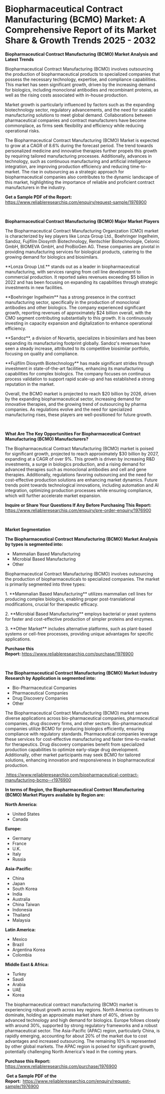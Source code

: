 <p><h1>Biopharmaceutical Contract Manufacturing (BCMO) Market: A Comprehensive Report of its Market Share & Growth Trends 2025 - 2032</h1></p><p><strong>Biopharmaceutical Contract Manufacturing (BCMO) Market Analysis and Latest Trends</strong></p>
<p><p>Biopharmaceutical Contract Manufacturing (BCMO) involves outsourcing the production of biopharmaceutical products to specialized companies that possess the necessary technology, expertise, and compliance capabilities. This market has seen significant growth, driven by the increasing demand for biologics, including monoclonal antibodies and recombinant proteins, as well as the rising costs associated with in-house production. </p><p>Market growth is particularly influenced by factors such as the expanding biotechnology sector, regulatory advancements, and the need for scalable manufacturing solutions to meet global demand. Collaborations between pharmaceutical companies and contract manufacturers have become commonplace, as firms seek flexibility and efficiency while reducing operational risks. </p><p>The Biopharmaceutical Contract Manufacturing (BCMO) Market is expected to grow at a CAGR of 8.6% during the forecast period. The trend towards personalized medicine and innovative therapies further propels this growth by requiring tailored manufacturing processes. Additionally, advances in technology, such as continuous manufacturing and artificial intelligence integration, are improving production efficiency and reducing time-to-market. The rise in outsourcing as a strategic approach for biopharmaceutical companies also contributes to the dynamic landscape of this market, highlighting the importance of reliable and proficient contract manufacturers in the industry.</p></p>
<p><strong>Get a Sample PDF of the Report:&nbsp;</strong> <a href="https://www.reliableresearchiq.com/enquiry/request-sample/1976900?utm_campaign=1129&utm_medium=2&utm_source=Github&utm_content=ia&utm_term=13042025&utm_id=biopharmaceutical-contract-manufacturing-bcmo">https://www.reliableresearchiq.com/enquiry/request-sample/1976900</a></p>
<p>&nbsp;</p>
<p><strong>Biopharmaceutical Contract Manufacturing (BCMO) Major Market Players</strong></p>
<p><p>The Biopharmaceutical Contract Manufacturing Organization (CMO) market is characterized by key players like Lonza Group Ltd., Boehringer Ingelheim, Sandoz, Fujifilm Diosynth Biotechnology, Rentschler Biotechnologie, Celonic GmbH, BIOMEVA GmbH, and ProBioGen AG. These companies are pivotal in providing manufacturing services for biological products, catering to the growing demand for biologics and biosimilars.</p><p>**Lonza Group Ltd.** stands out as a leader in biopharmaceutical manufacturing, with services ranging from cell line development to commercial production. It reported sales revenues exceeding $5 billion in 2022 and has been focusing on expanding its capabilities through strategic investments in new facilities.</p><p>**Boehringer Ingelheim** has a strong presence in the contract manufacturing sector, specifically in the production of monoclonal antibodies and other biologics. The company experienced significant growth, reporting revenues of approximately $24 billion overall, with the CMO segment contributing substantially to this growth. It is continuously investing in capacity expansion and digitalization to enhance operational efficiency.</p><p>**Sandoz**, a division of Novartis, specializes in biosimilars and has been expanding its manufacturing footprint globally. Sandoz's revenues have seen a steady increase, attributed to its competitive biosimilar portfolio, focusing on quality and compliance.</p><p>**Fujifilm Diosynth Biotechnology** has made significant strides through investment in state-of-the-art facilities, enhancing its manufacturing capabilities for complex biologics. The company focuses on continuous process validation to support rapid scale-up and has established a strong reputation in the market.</p><p>Overall, the BCMO market is projected to reach $20 billion by 2026, driven by the expanding biopharmaceutical sector, increasing demand for innovative therapies, and the growing trend of outsourcing by pharma companies. As regulations evolve and the need for specialized manufacturing rises, these players are well-positioned for future growth.</p></p>
<p>&nbsp;</p>
<p><strong>What Are The Key Opportunities For Biopharmaceutical Contract Manufacturing (BCMO) Manufacturers?</strong></p>
<p><p>The Biopharmaceutical Contract Manufacturing (BCMO) market is poised for significant growth, projected to reach approximately $30 billion by 2027, expanding at a CAGR of over 9%. This growth is driven by increasing R&D investments, a surge in biologics production, and a rising demand for advanced therapies such as monoclonal antibodies and cell and gene therapies. Additionally, regulations favoring outsourcing and the need for cost-effective production solutions are enhancing market dynamics. Future trends point towards technological innovations, including automation and AI integration, optimizing production processes while ensuring compliance, which will further accelerate market expansion.</p></p>
<p><strong>Inquire or Share Your Questions If Any Before Purchasing This Report:</strong> <a href="https://www.reliableresearchiq.com/enquiry/pre-order-enquiry/1976900?utm_campaign=1129&utm_medium=2&utm_source=Github&utm_content=ia&utm_term=13042025&utm_id=biopharmaceutical-contract-manufacturing-bcmo">https://www.reliableresearchiq.com/enquiry/pre-order-enquiry/1976900</a></p>
<p>&nbsp;</p>
<p><strong>Market Segmentation</strong></p>
<p><strong>The Biopharmaceutical Contract Manufacturing (BCMO) Market Analysis by types is segmented into:</strong></p>
<p><ul><li>Mammalian Based Manufacturing</li><li>Microbial Based Manufacturing</li><li>Other</li></ul></p>
<p><p>Biopharmaceutical Contract Manufacturing (BCMO) involves outsourcing the production of biopharmaceuticals to specialized companies. The market is primarily segmented into three types: </p><p>1. **Mammalian Based Manufacturing** utilizes mammalian cell lines for producing complex biologics, enabling proper post-translational modifications, crucial for therapeutic efficacy.</p><p>  </p><p>2. **Microbial Based Manufacturing** employs bacterial or yeast systems for faster and cost-effective production of simpler proteins and enzymes. </p><p>3. **Other Market** includes alternative platforms, such as plant-based systems or cell-free processes, providing unique advantages for specific applications.</p></p>
<p><strong>Purchase this Report:&nbsp;</strong><a href="https://www.reliableresearchiq.com/purchase/1976900?utm_campaign=1129&utm_medium=2&utm_source=Github&utm_content=ia&utm_term=13042025&utm_id=biopharmaceutical-contract-manufacturing-bcmo">https://www.reliableresearchiq.com/purchase/1976900</a></p>
<p>&nbsp;</p>
<p><strong>The Biopharmaceutical Contract Manufacturing (BCMO) Market Industry Research by Application is segmented into:</strong></p>
<p><ul><li>Bio-Pharmaceutical Companies</li><li>Pharmaceutical Companies</li><li>Drug Discovery Companies</li><li>Other</li></ul></p>
<p><p>The Biopharmaceutical Contract Manufacturing (BCMO) market serves diverse applications across bio-pharmaceutical companies, pharmaceutical companies, drug discovery firms, and other sectors. Bio-pharmaceutical companies utilize BCMO for producing biologics efficiently, ensuring compliance with regulatory standards. Pharmaceutical companies leverage these services for cost-effective manufacturing and faster time-to-market for therapeutics. Drug discovery companies benefit from specialized production capabilities to optimize early-stage drug development. Additionally, other market participants may seek BCMO for tailored solutions, enhancing innovation and responsiveness in biopharmaceutical production.</p></p>
<p><a href="https://www.reliableresearchiq.com/biopharmaceutical-contract-manufacturing-bcmo--r1976900?utm_campaign=1129&utm_medium=2&utm_source=Github&utm_content=ia&utm_term=13042025&utm_id=biopharmaceutical-contract-manufacturing-bcmo">&nbsp;https://www.reliableresearchiq.com/biopharmaceutical-contract-manufacturing-bcmo--r1976900</a></p>
<p><strong>In terms of Region, the Biopharmaceutical Contract Manufacturing (BCMO) Market Players available by Region are:</strong></p>
<p>
    <p> <strong> North America: </strong>
        <ul>
            <li>United States</li>
            <li>Canada</li>
        </ul>
        </p> 
    <p> <strong> Europe: </strong>
        <ul>
            <li>Germany</li>
            <li>France</li>
            <li>U.K.</li>
            <li>Italy</li>
            <li>Russia</li>
        </ul>
        </p> 
    <p> <strong> Asia-Pacific: </strong>
        <ul>
            <li>China</li>
            <li>Japan</li>
            <li>South Korea</li>
            <li>India</li>
            <li>Australia</li>
            <li>China Taiwan</li>
            <li>Indonesia</li>
            <li>Thailand</li>
            <li>Malaysia</li>
        </ul>
        </p> 
    <p> <strong> Latin America: </strong>
        <ul>
            <li>Mexico</li>
            <li>Brazil</li>
            <li>Argentina Korea</li>
            <li>Colombia</li>
        </ul>
        </p> 
    <p> <strong> Middle East & Africa: </strong>
        <ul>
            <li>Turkey</li>
            <li>Saudi</li>
            <li>Arabia</li>
            <li>UAE</li>
            <li>Korea</li>
        </ul>
    </p>
    </p>
<p><p>The biopharmaceutical contract manufacturing (BCMO) market is experiencing robust growth across key regions. North America continues to dominate, holding an approximate market share of 40%, driven by advanced technology and high demand for biologics. Europe follows closely with around 30%, supported by strong regulatory frameworks and a robust pharmaceutical sector. The Asia-Pacific (APAC) region, particularly China, is rapidly emerging, accounting for about 20% of the market due to cost advantages and increased outsourcing. The remaining 10% is represented by other global markets. The APAC region is poised for significant growth, potentially challenging North America's lead in the coming years.</p></p>
<p><strong>Purchase this Report: </strong><a href="https://www.reliableresearchiq.com/purchase/1976900?utm_campaign=1129&utm_medium=2&utm_source=Github&utm_content=ia&utm_term=13042025&utm_id=biopharmaceutical-contract-manufacturing-bcmo">https://www.reliableresearchiq.com/purchase/1976900</a></p>
<p>&nbsp;<strong>Get a Sample PDF of the Report:&nbsp;&nbsp;</strong><a href="https://www.reliableresearchiq.com/enquiry/request-sample/1976900?utm_campaign=1129&utm_medium=2&utm_source=Github&utm_content=ia&utm_term=13042025&utm_id=biopharmaceutical-contract-manufacturing-bcmo">https://www.reliableresearchiq.com/enquiry/request-sample/1976900</a></p>
<p><strong></strong></p>
<p><p></p><p></p><p></p></p>